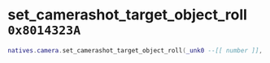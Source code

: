 # set_camerashot_target_object_roll `0x8014323A`

```lua
natives.camera.set_camerashot_target_object_roll(_unk0 --[[ number ]], _unk1 --[[ number ]])
```